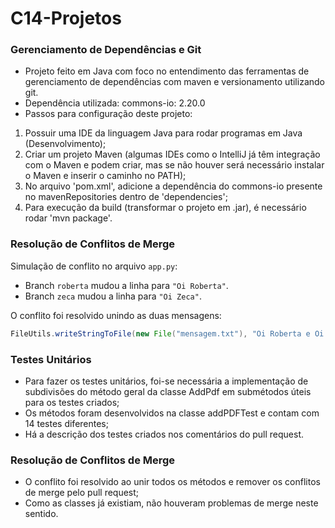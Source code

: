 # C14-Projetos

### Gerenciamento de Dependências e Git

- Projeto feito em Java com foco no entendimento das ferramentas de gerenciamento de dependências com maven e versionamento utilizando git.
- Dependência utilizada: commons-io: 2.20.0
- Passos para configuração deste projeto:

1) Possuir uma IDE da linguagem Java para rodar programas em Java (Desenvolvimento);
2) Criar um projeto Maven (algumas IDEs como o IntelliJ já têm integração com o Maven e podem criar, mas se não houver será necessário instalar o Maven e inserir o caminho no PATH);
3) No arquivo 'pom.xml', adicione a dependência do commons-io presente no mavenRepositories dentro de 'dependencies';
4) Para execução da build (transformar o projeto em .jar), é necessário rodar 'mvn package'.

### Resolução de Conflitos de Merge

Simulação de conflito no arquivo `app.py`:
- Branch `roberta` mudou a linha para `"Oi Roberta"`.
- Branch `zeca` mudou a linha para `"Oi Zeca"`.

O conflito foi resolvido unindo as duas mensagens:
```Java
FileUtils.writeStringToFile(new File("mensagem.txt"), "Oi Roberta e Oi Zeca", StandardCharsets.UTF_8);
```
### Testes Unitários

- Para fazer os testes unitários, foi-se necessária a implementação de subdivisões do método geral da classe AddPdf em submétodos úteis para os testes criados;
- Os métodos foram desenvolvidos na classe addPDFTest e contam com 14 testes diferentes;
- Há a descrição dos testes criados nos comentários do pull request.

### Resolução de Conflitos de Merge

- O conflito foi resolvido ao unir todos os métodos e remover os conflitos de merge pelo pull request;
- Como as classes já existiam, não houveram problemas de merge neste sentido.
